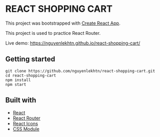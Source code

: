 # REACT SHOPPING CART

This project was bootstrapped with [Create React App](https://github.com/facebook/create-react-app).

This project is used to practice React Router.

Live demo: https://nguyenlekhtn.github.io/react-shopping-cart/

## Getting started

```
git clone https://github.com/nguyenlekhtn/react-shopping-cart.git
cd react-shopping-cart
npm install
npm start
```

## Built with

- [React](https://reactjs.org/)
- [React Router](https://reactrouter.com)
- [React Icons](https://react-icons.github.io/react-icons/)
- [CSS Module](https://github.com/css-modules/css-modules)
